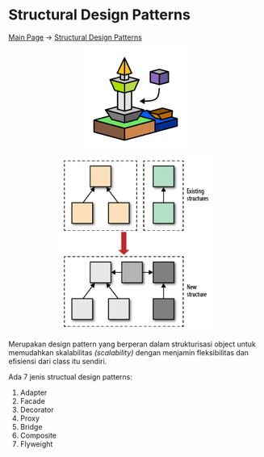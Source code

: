 # Structural Design Patterns

[Main Page](..) → [Structural Design Patterns](#)

<p align="center" style="text-align:center"><img src="/assets/img/pattern/structural.png" alt="Structural Design Patterns" height="200" class="thumbnail" /></p>

<p align="center" style="text-align:center"><img src="/assets/img/structural/structural-model.png" alt="Structural Design Pattern Model" class="center" /></p>

Merupakan design pattern yang berperan dalam strukturisasi object untuk memudahkan skalabilitas _(scalability)_ dengan menjamin fleksibilitas dan efisiensi dari class itu sendiri.

Ada 7 jenis structual design patterns:

1. Adapter
2. Facade
3. Decorator
4. Proxy
5. Bridge
6. Composite
7. Flyweight
